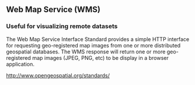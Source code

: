 ## Web Map Service (WMS)

### Useful for visualizing remote datasets

The Web Map Service Interface Standard provides a simple HTTP interface for requesting geo-registered map images from one or more distributed geospatial databases. The WMS response will return one or more geo-registered map images (JPEG, PNG, etc) to be display in a browser application. 

http://www.opengeospatial.org/standards/
